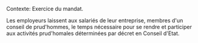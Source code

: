 Contexte: Exercice du mandat.

Les employeurs laissent aux salariés de leur entreprise, membres d'un conseil de prud'hommes, le temps nécessaire pour se rendre et participer aux activités prud'homales déterminées par décret en Conseil d'Etat.